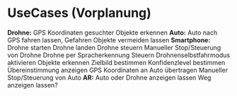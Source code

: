 # UseCases (Vorplanung)
**Drohne:**
GPS Koordinaten gesuchter Objekte erkennen
**Auto:**
Auto nach GPS fahren lassen, Gefahren
Objekte vermeiden lassen
**Smartphone:**
Drohne starten
Drohne landen
Drohne steuern
Manueller Stop/Steuerung von Drohne
Drohne per Spracherkennung Steuern
Drohnenselbstfahrmodus aktivieren
Objekte erkennen
Zielbild bestimmen
Konfidenzlevel bestimmen
Übereinstimmung anzeigen
GPS Koordinaten an Auto übertragen
Manueller Stop/Steuerung von Auto
**AR:**
Auto oder Drohne anzeigen lassen
Weg anzeigen lassen?
